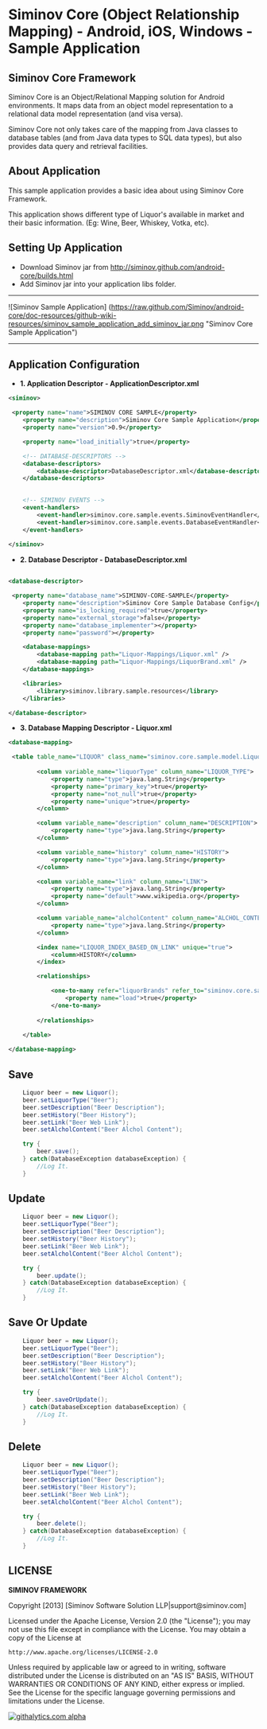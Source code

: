 Siminov Core (Object Relationship Mapping) - Android, iOS, Windows - Sample Application
===================================================

Siminov Core Framework
------------

Siminov Core is an Object/Relational Mapping solution for Android environments. It maps data from an object model representation to a relational data model representation (and visa versa). 

Siminov Core not only takes care of the mapping from Java classes to database tables (and from Java data types to SQL data types), but also provides data query and retrieval facilities. 


About Application
-----------------
This sample application provides a basic idea about using Siminov Core Framework.

This application shows different type of Liquor's available in market and their basic information. (Eg: Wine, Beer, Whiskey, Votka, etc).


Setting Up Application 
----------------------

- Download Siminov jar from http://siminov.github.com/android-core/builds.html
- Add Siminov jar into your application libs folder.

***

![Siminov Sample Application] (https://raw.github.com/Siminov/android-core/doc-resources/github-wiki-resources/siminov_sample_application_add_siminov_jar.png "Siminov Core Sample Application")

***

Application Configuration
-------------------------

- <b>1. Application Descriptor - ApplicationDescriptor.xml</b>

```xml
<siminov>

 <property name="name">SIMINOV CORE SAMPLE</property>	
	<property name="description">Siminov Core Sample Application</property>
	<property name="version">0.9</property>

	<property name="load_initially">true</property>

	<!-- DATABASE-DESCRIPTORS -->
	<database-descriptors>
		<database-descriptor>DatabaseDescriptor.xml</database-descriptor>
	</database-descriptors>

	
	<!-- SIMINOV EVENTS -->
	<event-handlers>
	    <event-handler>siminov.core.sample.events.SiminovEventHandler</event-handler>
	    <event-handler>siminov.core.sample.events.DatabaseEventHandler</event-handler>
	</event-handlers>
		
</siminov>

```

- <b>2. Database Descriptor - DatabaseDescriptor.xml</b>

```xml

<database-descriptor>

 <property name="database_name">SIMINOV-CORE-SAMPLE</property>
	<property name="description">Siminov Core Sample Database Config</property>
	<property name="is_locking_required">true</property>
	<property name="external_storage">false</property>
	<property name="database_implementer"></property>
	<property name="password"></property>

	<database-mappings>
		<database-mapping path="Liquor-Mappings/Liquor.xml" />
		<database-mapping path="Liquor-Mappings/LiquorBrand.xml" />
	</database-mappings>

	<libraries>
		<library>siminov.library.sample.resources</library>
	</libraries>

</database-descriptor>


```

- <b>3. Database Mapping Descriptor - Liquor.xml</b>

```xml
<database-mapping>

 <table table_name="LIQUOR" class_name="siminov.core.sample.model.Liquor">
		
		<column variable_name="liquorType" column_name="LIQUOR_TYPE">
			<property name="type">java.lang.String</property>
			<property name="primary_key">true</property>
			<property name="not_null">true</property>
			<property name="unique">true</property>
		</column>		

		<column variable_name="description" column_name="DESCRIPTION">
			<property name="type">java.lang.String</property>
		</column>

		<column variable_name="history" column_name="HISTORY">
			<property name="type">java.lang.String</property>
		</column>

		<column variable_name="link" column_name="LINK">
			<property name="type">java.lang.String</property>
			<property name="default">www.wikipedia.org</property>
		</column>

		<column variable_name="alcholContent" column_name="ALCHOL_CONTENT">
			<property name="type">java.lang.String</property>
		</column>

		<index name="LIQUOR_INDEX_BASED_ON_LINK" unique="true">
			<column>HISTORY</column>
		</index>

		<relationships>

		    <one-to-many refer="liquorBrands" refer_to="siminov.core.sample.model.LiquorBrand" on_update="cascade" on_delete="cascade">
				<property name="load">true</property>
			</one-to-many>		
		    
		</relationships>
											
	</table>

</database-mapping>		

```

Save
------

```java
	Liquor beer = new Liquor();
	beer.setLiquorType("Beer");
	beer.setDescription("Beer Description");
	beer.setHistory("Beer History");
	beer.setLink("Beer Web Link");
	beer.setAlcholContent("Beer Alchol Content");

	try {
		beer.save();
	} catch(DatabaseException databaseException) {
		//Log It.
	}

```

Update
-------

```java
	Liquor beer = new Liquor();
	beer.setLiquorType("Beer");
	beer.setDescription("Beer Description");
	beer.setHistory("Beer History");
	beer.setLink("Beer Web Link");
	beer.setAlcholContent("Beer Alchol Content");

	try {
		beer.update();
	} catch(DatabaseException databaseException) {
		//Log It.
	}

```

Save Or Update
--------------

```java
	Liquor beer = new Liquor();
	beer.setLiquorType("Beer");
	beer.setDescription("Beer Description");
	beer.setHistory("Beer History");
	beer.setLink("Beer Web Link");
	beer.setAlcholContent("Beer Alchol Content");

	try {
		beer.saveOrUpdate();
	} catch(DatabaseException databaseException) {
		//Log It.
	}

```

Delete
------

```java
	Liquor beer = new Liquor();
	beer.setLiquorType("Beer");
	beer.setDescription("Beer Description");
	beer.setHistory("Beer History");
	beer.setLink("Beer Web Link");
	beer.setAlcholContent("Beer Alchol Content");

	try {
		beer.delete();
	} catch(DatabaseException databaseException) {
		//Log It.
	}

````


LICENSE
-------

 
<b> SIMINOV FRAMEWORK </b>
 <p>
 Copyright [2013] [Siminov Software Solution LLP|support@siminov.com]
 
 Licensed under the Apache License, Version 2.0 (the "License");
 you may not use this file except in compliance with the License.
 You may obtain a copy of the License at
 
    http://www.apache.org/licenses/LICENSE-2.0
 
 Unless required by applicable law or agreed to in writing, software
 distributed under the License is distributed on an "AS IS" BASIS,
 WITHOUT WARRANTIES OR CONDITIONS OF ANY KIND, either express or implied.
 See the License for the specific language governing permissions and
 limitations under the License.


[![githalytics.com alpha](https://cruel-carlota.pagodabox.com/f423e443f4fc035eeb0ccf84cb7abdbe "githalytics.com")](http://githalytics.com/Siminov/android-samples)

